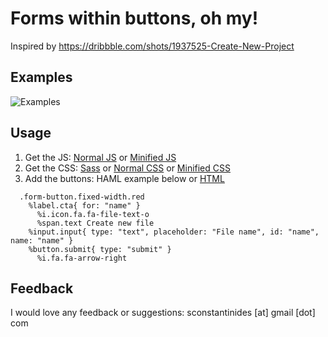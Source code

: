 # Forms within buttons, oh my!
Inspired by https://dribbble.com/shots/1937525-Create-New-Project

## Examples
![Examples](http://www.steliosconstantinides.com/FormButtons/img/example.gif)

## Usage
1. Get the JS: [Normal JS](https://github.com/sconstantinides/FormButtons/blob/master/js/form_buttons.js) or [Minified JS](https://github.com/sconstantinides/FormButtons/blob/master/js/min/form_buttons.min.js)
2. Get the CSS: [Sass](https://github.com/sconstantinides/FormButtons/blob/master/sass/form_buttons.sass) or [Normal CSS](https://github.com/sconstantinides/FormButtons/blob/master/css/form_buttons.css) or [Minified CSS](https://github.com/sconstantinides/FormButtons/blob/master/css/min/form_buttons.min.css)
3. Add the buttons: HAML example below or [HTML](https://github.com/sconstantinides/FormButtons/blob/master/index.html)

```haml
  .form-button.fixed-width.red
    %label.cta{ for: "name" }
      %i.icon.fa.fa-file-text-o
      %span.text Create new file
    %input.input{ type: "text", placeholder: "File name", id: "name", name: "name" }
    %button.submit{ type: "submit" }
      %i.fa.fa-arrow-right
```

## Feedback
I would love any feedback or suggestions: sconstantinides [at] gmail [dot] com
